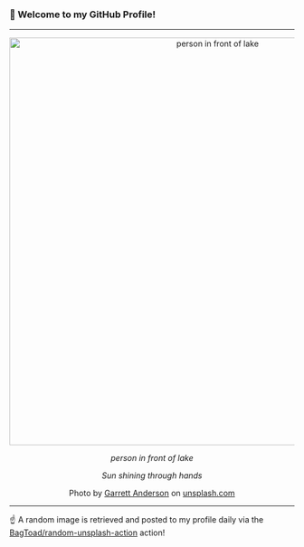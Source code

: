 ### 👋 Welcome to my GitHub Profile!

----

<div align="center">
  <img width="720" src="https://images.unsplash.com/photo-1501640333096-233ecc25c2f0?crop=entropy&cs=tinysrgb&fit=max&fm=jpg&ixid=M3w1NTI0OTR8MHwxfHJhbmRvbXx8fHx8fHx8fDE3MjE5NzQyODF8&ixlib=rb-4.0.3&q=80&w=1080" alt="person in front of lake">
  
  <em>person in front of lake</em>
  
  <em>Sun shining through hands</em>
  
  Photo by [Garrett Anderson](null) on [unsplash.com](https://unsplash.com/)
</div>

----

☝️ A random image is retrieved and posted to my profile daily via the [BagToad/random-unsplash-action](https://github.com/BagToad/random-unsplash-action) action!
